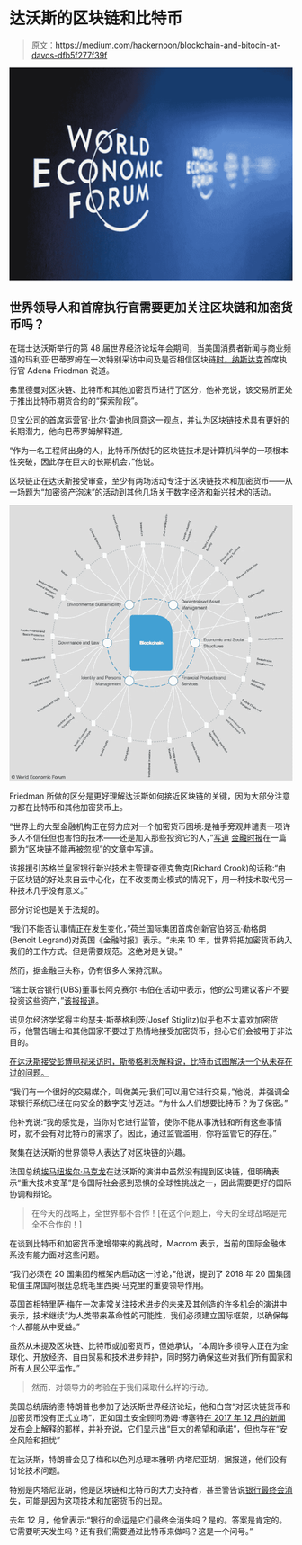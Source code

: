 # 达沃斯的区块链和比特币

> 原文：<https://medium.com/hackernoon/blockchain-and-bitocin-at-davos-dfb5f277f39f>

![](img/fd5fddf32d580646ec30da87200bd7af.png)

## 世界领导人和首席执行官需要更加关注区块链和加密货币吗？

在瑞士达沃斯举行的第 48 届世界经济论坛年会期间，当美国消费者新闻与商业频道的玛利亚·巴蒂罗姆在一次特别采访中问及是否相信区块链[时，纳斯达克](http://www.foxbusiness.com/markets/2018/01/23/nasdaq-exploring-bitcoin-futures-but-sees-more-potential-in-blockchain-ceo-says.html)首席执行官 Adena Friedman 说道。

弗里德曼对区块链、比特币和其他加密货币进行了区分，他补充说，该交易所正处于推出比特币期货合约的“探索阶段”。

贝宝公司的首席运营官·比尔·雷迪也同意这一观点，并认为区块链技术具有更好的长期潜力，他向巴蒂罗姆解释道。

“作为一名工程师出身的人，比特币所依托的区块链技术是计算机科学的一项根本性突破，因此存在巨大的长期机会，”他说。

区块链正在达沃斯接受审查，至少有两场活动专注于区块链技术和加密货币——从一场题为“加密资产泡沫”的活动到其他几场关于数字经济和新兴技术的活动。

[![](img/a653cab245772ca8578b81736c9ee1fb.png)](https://toplink.weforum.org/knowledge/insight/a1Gb00000038qmPEAQ/explore/summary)

Friedman 所做的区分是更好理解达沃斯如何接近区块链的关键，因为大部分注意力都在比特币和其他加密货币上。

“世界上的大型金融机构正在努力应对一个加密货币困境:是袖手旁观并谴责一项许多人不信任但也害怕的技术——还是加入那些投资它的人，”[写道](https://www.ft.com/content/c0794556-ff50-11e7-9650-9c0ad2d7c5b5) [金融时报](https://medium.com/u/edb4c644ad37?source=post_page-----dfb5f277f39f--------------------------------)在一篇题为“区块链不能再被忽视”的文章中写道。

该报援引苏格兰皇家银行新兴技术主管理查德克鲁克(Richard Crook)的话称:“由于区块链的好处来自去中心化，在不改变商业模式的情况下，用一种技术取代另一种技术几乎没有意义。”

部分讨论也是关于法规的。

“我们不能否认事情正在发生变化，”荷兰国际集团首席创新官伯努瓦·勒格朗(Benoit Legrand)对英国《金融时报》表示。“未来 10 年，世界将把加密货币纳入我们的工作方式。但是需要规范。这绝对是关键。”

然而，据金融巨头称，仍有很多人保持沉默。

“瑞士联合银行(UBS)董事长阿克赛尔·韦伯在活动中表示，他的公司建议客户不要投资这些资产，”[该报报道](https://www.financemagnates.com/cryptocurrency/news/reluctant-acceptance-cryptocurrency-wef-meeting-davos/)。

诺贝尔经济学奖得主约瑟夫·斯蒂格利茨(Josef Stiglitz)似乎也不太喜欢加密货币，他警告瑞士和其他国家不要过于热情地接受加密货币，担心它们会被用于非法目的。

[在达沃斯接受彭博电视采访时，斯蒂格利茨解释说，比特币试图解决一个从未存在过的问题。](http://www.businessinsider.com/stiglitz-calls-for-regulating-bitcoin-which-he-says-would-kill-demand-2018-1)

“我们有一个很好的交易媒介，叫做美元:我们可以用它进行交易，”他说，并强调全球银行系统已经在向安全的数字支付迈进。“为什么人们想要比特币？为了保密。”

他补充说:“我的感觉是，当你对它进行监管，使你不能从事洗钱和所有这些事情时，就不会有对比特币的需求了。因此，通过监管滥用，你将监管它的存在。”

聚集在达沃斯的世界领导人表达了对区块链的兴趣。

法国总统[埃马纽埃尔·马克龙](https://medium.com/u/bb9cecbbf08d?source=post_page-----dfb5f277f39f--------------------------------)在达沃斯的演讲中虽然没有提到区块链，但明确表示“重大技术变革”是令国际社会感到恐惧的全球性挑战之一，因此需要更好的国际协调和辩论。

> 在今天的战略上，全世界都不合作！[在这个问题上，今天的全球战略是完全不合作的！]

在谈到比特币和加密货币激增带来的挑战时，Macrom 表示，当前的国际金融体系没有能力面对这些问题。

“我们必须在 20 国集团的框架内启动这一讨论，”他说，提到了 2018 年 20 国集团轮值主席国阿根廷总统毛里西奥·马克里的重要领导作用。

英国首相特里萨·梅在一次非常关注技术进步的未来及其创造的许多机会的演讲中表示，技术继续“为人类带来革命性的可能性，我们必须建立国际框架，以确保每个人都能从中受益。”

虽然从未提及区块链、比特币或加密货币，但她承认，“本周许多领导人正在为全球化、开放经济、自由贸易和技术进步辩护，同时努力确保这些对我们所有国家和所有人民公平运作。”

> 然而，对领导力的考验在于我们采取什么样的行动。

美国总统唐纳德·特朗普也参加了达沃斯世界经济论坛，他和白宫“对区块链货币和加密货币没有正式立场”，正如国土安全顾问汤姆·博塞特[在 2017 年 12 月的新闻发布会](https://www.whitehouse.gov/briefings-statements/press-briefing-on-the-attribution-of-the-wannacry-malware-attack-to-north-korea-121917/)上解释的那样，并补充说，它们显示出“巨大的希望和承诺”，但也存在“安全风险和担忧”

在达沃斯，特朗普会见了梅和以色列总理本雅明·内塔尼亚胡，据报道，他们没有讨论技术问题。

特别是内塔尼亚胡，他是区块链和比特币的大力支持者，甚至警告说[银行最终会消失](https://www.thestreet.com/story/14420899/1/bitcoin-could-make-banks-extinct-israel-pm-netanyahu-says.html)，可能是因为这项技术和加密货币的出现。

去年 12 月，他曾表示:“银行的命运是它们最终会消失吗？是的。答案是肯定的。它需要明天发生吗？还有我们需要通过比特币来做吗？这是一个问号。”